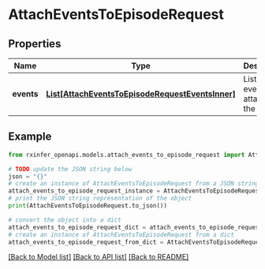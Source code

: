# AttachEventsToEpisodeRequest


## Properties

Name | Type | Description | Notes
------------ | ------------- | ------------- | -------------
**events** | [**List[AttachEventsToEpisodeRequestEventsInner]**](AttachEventsToEpisodeRequestEventsInner.md) | List of events to attach to the episode | 

## Example

```python
from rxinfer_openapi.models.attach_events_to_episode_request import AttachEventsToEpisodeRequest

# TODO update the JSON string below
json = "{}"
# create an instance of AttachEventsToEpisodeRequest from a JSON string
attach_events_to_episode_request_instance = AttachEventsToEpisodeRequest.from_json(json)
# print the JSON string representation of the object
print(AttachEventsToEpisodeRequest.to_json())

# convert the object into a dict
attach_events_to_episode_request_dict = attach_events_to_episode_request_instance.to_dict()
# create an instance of AttachEventsToEpisodeRequest from a dict
attach_events_to_episode_request_from_dict = AttachEventsToEpisodeRequest.from_dict(attach_events_to_episode_request_dict)
```
[[Back to Model list]](../README.md#documentation-for-models) [[Back to API list]](../README.md#documentation-for-api-endpoints) [[Back to README]](../README.md)


